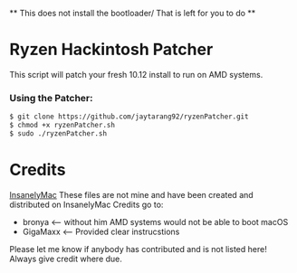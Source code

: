 ** This does not install the bootloader/ That is left for you to do **

# Ryzen Hackintosh Patcher

This script will patch your fresh 10.12 install to run on AMD systems.

### Using the Patcher:

```sh
$ git clone https://github.com/jaytarang92/ryzenPatcher.git
$ chmod +x ryzenPatcher.sh
$ sudo ./ryzenPatcher.sh
```
# Credits

[InsanelyMac](http://www.insanelymac.com/forum/forum/548-macos-1012-sierra/) 
These files are not mine and have been created and distributed on InsanelyMac
Credits go to:
- bronya <-- without him AMD systems would not be able to boot macOS
- GigaMaxx <-- Provided clear instrucstions 

Please let me know if anybody has contributed and is not listed here! Always give credit where due.
